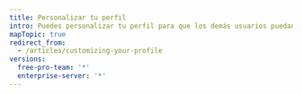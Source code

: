 ```yaml
---
title: Personalizar tu perfil
intro: Puedes personalizar tu perfil para que los demás usuarios puedan comprender mejor quién eres y qué trabajo realizas.
mapTopic: true
redirect_from:
  - /articles/customizing-your-profile
versions:
  free-pro-team: '*'
  enterprise-server: '*'
---
```


